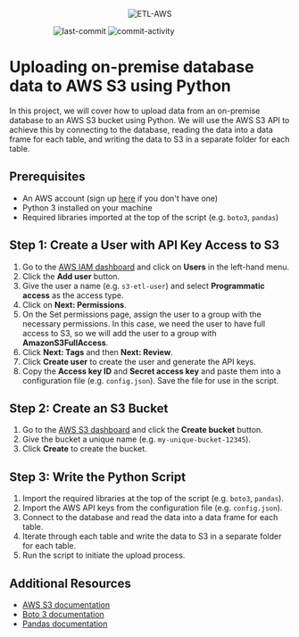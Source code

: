 <p align="center"><img src="[https://github.com/aimmazlan/ETL-Pipeline/blob/main/IMG/ETL_to_AWS_S3.png)" alt="ETL-AWS" /></p>

&nbsp;&nbsp;&nbsp;&nbsp;&nbsp;&nbsp;&nbsp;&nbsp;&nbsp;&nbsp;&nbsp;&nbsp;&nbsp;&nbsp;&nbsp;&nbsp;&nbsp;&nbsp;&nbsp;
![last-commit](https://img.shields.io/github/last-commit/aimmazlan/etl-pipeline)
![commit-activity](https://img.shields.io/github/commit-activity/w/aimmazlan/etl-pipeline)

# Uploading on-premise database data to AWS S3 using Python

In this project, we will cover how to upload data from an on-premise database to an AWS S3 bucket using Python. We will use the AWS S3 API to achieve this by connecting to the database, reading the data into a data frame for each table, and writing the data to S3 in a separate folder for each table.

## Prerequisites

- An AWS account (sign up [here](https://aws.amazon.com/) if you don't have one)
- Python 3 installed on your machine
- Required libraries imported at the top of the script (e.g. `boto3`, `pandas`)

## Step 1: Create a User with API Key Access to S3

1. Go to the [AWS IAM dashboard](https://console.aws.amazon.com/iam/) and click on **Users** in the left-hand menu.
2. Click the **Add user** button.
3. Give the user a name (e.g. `s3-etl-user`) and select **Programmatic access** as the access type.
4. Click on **Next: Permissions**.
5. On the Set permissions page, assign the user to a group with the necessary permissions. In this case, we need the user to have full access to S3, so we will add the user to a group with **AmazonS3FullAccess**.
6. Click **Next: Tags** and then **Next: Review**.
7. Click **Create user** to create the user and generate the API keys.
8. Copy the **Access key ID** and **Secret access key** and paste them into a configuration file (e.g. `config.json`). Save the file for use in the script.

## Step 2: Create an S3 Bucket

1. Go to the [AWS S3 dashboard](https://s3.console.aws.amazon.com/) and click the **Create bucket** button.
2. Give the bucket a unique name (e.g. `my-unique-bucket-12345`).
3. Click **Create** to create the bucket.

## Step 3: Write the Python Script

1. Import the required libraries at the top of the script (e.g. `boto3`, `pandas`).
2. Import the AWS API keys from the configuration file (e.g. `config.json`).
3. Connect to the database and read the data into a data frame for each table.
4. Iterate through each table and write the data to S3 in a separate folder for each table.
5. Run the script to initiate the upload process.

## Additional Resources

- [AWS S3 documentation](https://aws.amazon.com/s3/)
- [Boto 3 documentation](https://boto3.amazonaws.com/v1/documentation/api/latest/index.html)
- [Pandas documentation](https://pandas.pydata.org/docs/)
